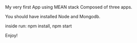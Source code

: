 My very first App using MEAN stack
Composed of three apps.

You should have installed Node and Mongodb.

inside run: npm install, npm start

Enjoy!
